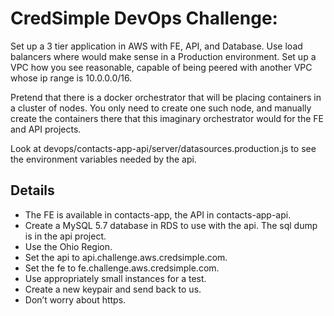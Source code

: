# CredSimple DevOps Challenge:

Set up a 3 tier application in AWS with FE, API, and Database. Use load balancers where would make sense in a Production environment. Set up a VPC how you see reasonable, capable of being peered with another VPC whose ip range is 10.0.0.0/16. 

Pretend that there is a docker orchestrator that will be placing containers in a cluster of nodes. You only need to create one such node, and manually create the containers there that this imaginary orchestrator would for the FE and API projects.

Look at devops/contacts-app-api/server/datasources.production.js to see the environment variables needed by the api.

## Details

* The FE is available in contacts-app, the API in contacts-app-api.
* Create a MySQL 5.7 database in RDS to use with the api. The sql dump is in the api project.
* Use the Ohio Region.
* Set the api to api.challenge.aws.credsimple.com.
* Set the fe to fe.challenge.aws.credsimple.com.
* Use appropriately small instances for a test.
* Create a new keypair and send back to us.
* Don’t worry about https.
